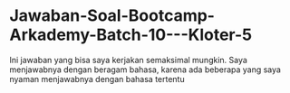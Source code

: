 # Jawaban-Soal-Bootcamp-Arkademy-Batch-10---Kloter-5
Ini jawaban yang bisa saya kerjakan semaksimal mungkin. Saya menjawabnya dengan beragam bahasa, karena ada beberapa yang saya nyaman menjawabnya dengan bahasa tertentu 
